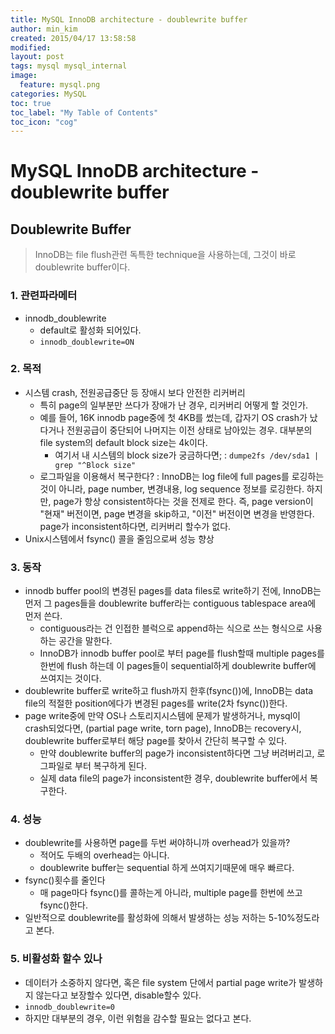 ```yaml
---
title: MySQL InnoDB architecture - doublewrite buffer
author: min_kim
created: 2015/04/17 13:58:58
modified:
layout: post
tags: mysql mysql_internal
image:
  feature: mysql.png
categories: MySQL
toc: true
toc_label: "My Table of Contents"
toc_icon: "cog"
---
```



# MySQL InnoDB architecture - doublewrite buffer

## Doublewrite Buffer

> InnoDB는 file flush관련 독특한 technique을 사용하는데, 그것이 바로 doublewrite buffer이다.

### 1\. 관련파라메터

  * innodb_doublewrite
    * default로 활성화 되어있다.
    * `innodb_doublewrite=ON`

### 2\. 목적

  * 시스템 crash, 전원공급중단 등 장애시 보다 안전한 리커버리
    * 특히 page의 일부분만 쓰다가 장애가 난 경우, 리커버리 어떻게 할 것인가.
    * 예를 들어, 16K innodb page중에 첫 4KB를 썼는데, 갑자기 OS crash가 났다거나 전원공급이 중단되어 나머지는 이전 상태로 남아있는 경우. 대부분의 file system의 default block size는 4k이다.
      * 여기서 내 시스템의 block size가 궁금하다면; : `dumpe2fs /dev/sda1 | grep "^Block size"`
    * 로그파일을 이용해서 복구한다? : InnoDB는 log file에 full pages를 로깅하는 것이 아니라, page number, 변경내용, log sequence 정보를 로깅한다. 하지만, page가 항상 consistent하다는 것을 전제로 한다. 즉, page version이 "현재" 버전이면, page 변경을 skip하고, "이전" 버전이면 변경을 반영한다. page가 inconsistent하다면, 리커버리 할수가 없다.
  * Unix시스템에서 fsync() 콜을 줄임으로써 성능 향상

### 3\. 동작

  * innodb buffer pool의 변경된 pages를 data files로 write하기 전에, InnoDB는 먼저 그 pages들을 doublewrite buffer라는 contiguous tablespace area에 먼저 쓴다.
    * contiguous라는 건 인접한 블럭으로 append하는 식으로 쓰는 형식으로 사용하는 공간을 말한다.
    * InnoDB가 innodb buffer pool로 부터 page를 flush할때 multiple pages를 한번에 flush 하는데 이 pages들이 sequential하게 doublewrite buffer에 쓰여지는 것이다.
  * doublewrite buffer로 write하고 flush까지 한후(fsync())에, InnoDB는 data file의 적절한 position에다가 변경된 pages를 write(2차 fsync())한다.
  * page write중에 만약 OS나 스토리지시스템에 문제가 발생하거나, mysql이 crash되었다면, (partial page write, torn page), InnoDB는 recovery시, doublewrite buffer로부터 해당 page를 찾아서 간단히 복구할 수 있다.
    * 만약 doublewrite buffer의 page가 inconsistent하다면 그냥 버려버리고, 로그파일로 부터 복구하게 된다.
    * 실제 data file의 page가 inconsistent한 경우, doublewrite buffer에서 복구한다.

### 4\. 성능

  * doublewrite를 사용하면 page를 두번 써야하니까 overhead가 있을까?
    * 적어도 두배의 overhead는 아니다.
    * doublewrite buffer는 sequential 하게 쓰여지기때문에 매우 빠르다.
  * fsync()횟수를 줄인다
    * 매 page마다 fsync()를 콜하는게 아니라, multiple page를 한번에 쓰고 fsync()한다.
  * 일반적으로 doublewrite를 활성화에 의해서 발생하는 성능 저하는 5-10%정도라고 본다.

### 5\. 비활성화 할수 있나

  * 데이터가 소중하지 않다면, 혹은 file system 단에서 partial page write가 발생하지 않는다고 보장할수 있다면, disable할수 있다.
  * `innodb_doublewrite=0`
  * 하지만 대부분의 경우, 이런 위험을 감수할 필요는 없다고 본다.
